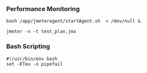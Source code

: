 ### Performance Monitoring

`bash /app/jmeteragent/startAgent.sh  < /dev/null &`

`jmeter -n -t test_plan.jmx`

### Bash Scripting
```
#!/usr/bin/env bash
set -ETeu -o pipefail
```
